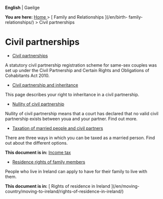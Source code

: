 **English** |  Gaeilge 

**You are here:** [ Home ](/en/) > [ Family and Relationships ](/en/birth-
family-relationships/) > Civil partnerships

#  Civil partnerships

  * [ Civil partnerships ](/en/birth-family-relationships/civil-partnerships/civil-partnerships/)

A statutory civil partnership registration scheme for same-sex couples was set
up under the Civil Partnership and Certain Rights and Obligations of
Cohabitants Act 2010.

  * [ Civil partnership and inheritance ](/en/birth-family-relationships/civil-partnerships/civil-partnership-and-inheritance/)

This page describes your right to inheritance in a civil partnership.

  * [ Nullity of civil partnership ](/en/birth-family-relationships/civil-partnerships/nullity-of-civil-partnership/)

Nullity of civil partnership means that a court has declared that no valid
civil partnership exists between youa and your partner. Find out more.

  * [ Taxation of married people and civil partners ](/en/money-and-tax/tax/income-tax/taxation-of-married-people/)

There are three ways in which you can be taxed as a married person. Find out
about the different options.

**This document is in:** [ Income tax ](/en/money-and-tax/tax/income-tax/)

  * [ Residence rights of family members ](/en/moving-country/moving-to-ireland/rights-of-residence-in-ireland/residence-rights-of-family-members/)

People who live in Ireland can apply to have for their family to live with
them.

**This document is in:** [ Rights of residence in Ireland ](/en/moving-
country/moving-to-ireland/rights-of-residence-in-ireland/)
